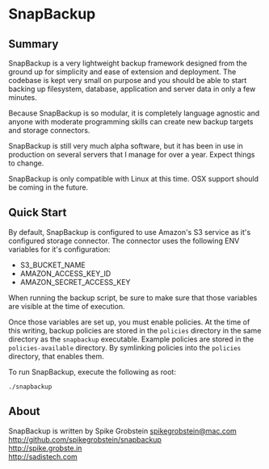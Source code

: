 # SnapBackup

## Summary

SnapBackup is a very lightweight backup framework designed from the ground up for simplicity and ease of extension and deployment. The codebase is kept very small on purpose and you should be able to start backing up filesystem, database, application and server data in only a few minutes.

Because SnapBackup is so modular, it is completely language agnostic and anyone with moderate programming skills can create new backup targets and storage connectors.

SnapBackup is still very much alpha software, but it has been in use in production on several servers that I manage for over a year. Expect things to change.

SnapBackup is only compatible with Linux at this time. OSX support should be coming in the future.

## Quick Start

By default, SnapBackup is configured to use Amazon's S3 service as it's configured storage connector. The connector uses the following ENV variables for it's configuration:

 * S3\_BUCKET\_NAME
 * AMAZON\_ACCESS\_KEY\_ID
 * AMAZON\_SECRET\_ACCESS\_KEY

When running the backup script, be sure to make sure that those variables are visible at the time of execution.

Once those variables are set up, you must enable policies. At the time of this writing, backup policies are stored in the `policies` directory in the same directory as the `snapbackup` executable. Example policies are stored in the `policies-available` directory. By symlinking policies into the `policies` directory, that enables them.

To run SnapBackup, execute the following as root:

    ./snapbackup

## About

SnapBackup is written by Spike Grobstein <spikegrobstein@mac.com>  
http://github.com/spikegrobstein/snapbackup  
http://spike.grobste.in  
http://sadistech.com  
